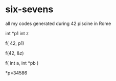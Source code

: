 # six-sevens
all my codes generated during 42 piscine in Rome




int *p1 
int z


f( 42, p1)

f(42, &z)


f(  int a, int *pb )


*p=34586